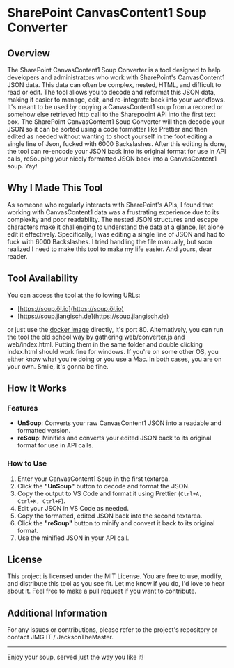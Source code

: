 # SharePoint CanvasContent1 Soup Converter

## Overview

The SharePoint CanvasContent1 Soup Converter is a tool designed to help developers and administrators who work with SharePoint's CanvasContent1 JSON data. This data can often be complex, nested, HTML, and difficult to read or edit. The tool allows you to decode and reformat this JSON data, making it easier to manage, edit, and re-integrate back into your workflows. It's meant to be used by copying a CanvasContent1 soup from a recored or somehow else retrieved http call to the Sharepooint API into the first text box. The SharePoint CanvasContent1 Soup Converter will then decode your JSON so it can be sorted using a code formatter like Prettier and then edited as needed without wanting to shoot yourself in the foot editing a single line of Json, fucked with 6000 Backslashes. After this editing is done, the tool can re-encode your JSON back into its original format for use in API calls, reSouping your nicely formatted JSON back into a CanvasContent1 soup. Yay!

## Why I Made This Tool

As someone who regularly interacts with SharePoint's APIs, I found that working with CanvasContent1 data was a frustrating experience due to its complexity and poor readability. The nested JSON structures and escape characters make it challenging to understand the data at a glance, let alone edit it effectively. Specifically, I was editing a single line of JSON and had to fuck with 6000 Backslashes. I tried handling the file manually, but soon realized I need to make this tool to make my life easier. And yours, dear reader.

## Tool Availability

You can access the tool at the following URLs:
- [https://soup.öl.io](https://soup.öl.io)
- [https://soup.jlangisch.de](https://soup.jlangisch.de)

or just use the [docker image](https://hub.docker.com/r/jmgitde/canvascontent1unfucker) directly, it's port 80.
Alternatively, you can run the tool the old school way by gathering web/converter.js and web/index.html. Putting them in the same folder and double clicking index.html should work fine for windows. If you're on some other OS, you either know what you're doing or you use a Mac. In both cases, you are on your own. Smile, it's gonna be fine.
## How It Works

### Features
- **UnSoup**: Converts your raw CanvasContent1 JSON into a readable and formatted version.
- **reSoup**: Minifies and converts your edited JSON back to its original format for use in API calls.

### How to Use
1. Enter your CanvasContent1 Soup in the first textarea.
2. Click the **"UnSoup"** button to decode and format the JSON.
3. Copy the output to VS Code and format it using Prettier (`Ctrl+A, Ctrl+K, Ctrl+F`).
4. Edit your JSON in VS Code as needed.
5. Copy the formatted, edited JSON back into the second textarea.
6. Click the **"reSoup"** button to minify and convert it back to its original format.
7. Use the minified JSON in your API call.

## License

This project is licensed under the MIT License. You are free to use, modify, and distribute this tool as you see fit. Let me know if you do, I'd love to hear about it. Feel free to make a pull request if you want to contribute.

## Additional Information

For any issues or contributions, please refer to the project's repository or contact JMG IT / JacksonTheMaster.

---

Enjoy your soup, served just the way you like it!

